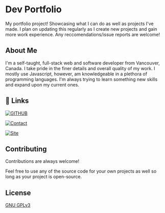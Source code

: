 
# Dev Portfolio

My portfolio project! Showcasing what I can do as well as projects I've made. I plan on updating this regularly as I create new projects and gain more work experience. Any reccomendations/issue reports are welcome!


## About Me
I'm a self-taught, full-stack web and software developer from Vancouver, Canada. I take pride in the finer details and overall quality of my work. I mostly use Javascript, however, am knowledgeable in a plethora of programming languages. I'm always trying to learn something new skills and expand upon my current ones.
## 🔗 Links
[![GITHUB](https://img.shields.io/badge/GITHUB-43Goose-2088FF?labelColor=222&style=for-the-badge&logo=github&logoColor=FFF&link=https://github.com/43Goose)](https://github.com/43Goose)

[![Contact](https://img.shields.io/badge/Contact-goose.dvlpr@gmail.com-EA4335?labelColor=222&style=for-the-badge&logo=gmail&logoColor=FFF&link=mailto:goose.dvlpr@gmail.com)](mailto:goose.dvlpr@gmail.com)

[![Site](https://img.shields.io/badge/Portfolio-owenedwards.ca-1d2754?labelColor=222&style=for-the-badge&logo=&logoColor=FFF&link=https://owenedwards.ca)](https://owenedwards.ca)
## Contributing

Contributions are always welcome!

Feel free to use any of the source code for your own projects as well so long as your project is open-source.


## License

[GNU GPLv3](https://choosealicense.com/licenses/gpl-3.0/)

